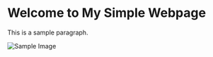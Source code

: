 <!DOCTYPE html>
<html>
<head>
  <title>Simple Webpage</title>
</head>
<body>
  <h1>Welcome to My Simple Webpage</h1>
  
  <p>This is a sample paragraph.</p>
  
  <img src="image.jpg" alt="Sample Image">
</body>
</html>
